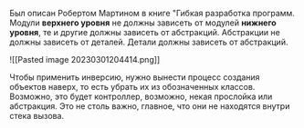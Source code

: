 Был описан Робертом Мартином в книге "Гибкая разработка программ.
Модули **верхнего уровня** не должны зависеть от модулей **нижнего уровня**, те и другие должны зависеть от абстракций. Абстракции не должны зависеть от деталей. Детали должны зависеть от абстракций.

![[Pasted image 20230301204414.png]]

Чтобы применить инверсию, нужно вынести процесс создания объектов наверх, то есть убрать их из обозначенных классов. Возможно, это будет контроллер, возможно, некая прослойка или абстракция. Это не столь важно, главное, что они не находятся внутри стека вызова.